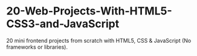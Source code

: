 # 20-Web-Projects-With-HTML5-CSS3-and-JavaScript
20 mini frontend projects from scratch with HTML5, CSS &amp; JavaScript (No frameworks or libraries).

